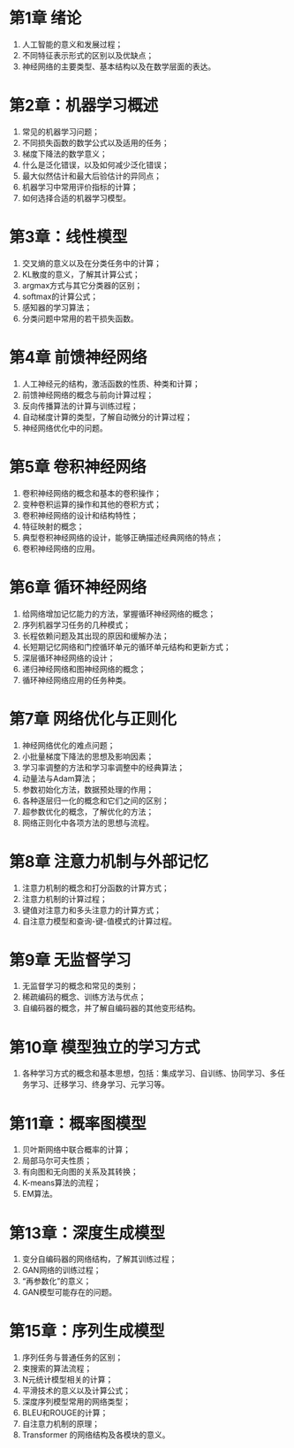 # 第1章 绪论 
1. 人工智能的意义和发展过程； 
2. 不同特征表示形式的区别以及优缺点； 
3. 神经网络的主要类型、基本结构以及在数学层面的表达。 
# 第2章：机器学习概述 
1. 常见的机器学习问题； 
2. 不同损失函数的数学公式以及适用的任务； 
3. 梯度下降法的数学意义； 
4. 什么是泛化错误，以及如何减少泛化错误； 
5. 最大似然估计和最大后验估计的异同点； 
6. 机器学习中常用评价指标的计算； 
7. 如何选择合适的机器学习模型。 
# 第3章：线性模型 
1. 交叉熵的意义以及在分类任务中的计算； 
2. KL散度的意义，了解其计算公式； 
3. argmax方式与其它分类器的区别； 
4. softmax的计算公式； 
5. 感知器的学习算法； 
6. 分类问题中常用的若干损失函数。 
# 第4章 前馈神经网络 
1. 人工神经元的结构，激活函数的性质、种类和计算； 
2. 前馈神经网络的概念与前向计算过程； 
3. 反向传播算法的计算与训练过程； 
4. 自动梯度计算的类型，了解自动微分的计算过程； 
5. 神经网络优化中的问题。 
# 第5章 卷积神经网络 
1. 卷积神经网络的概念和基本的卷积操作； 
2. 变种卷积运算的操作和其他的卷积方式； 
3. 卷积神经网络的设计和结构特性； 
4. 特征映射的概念； 
5. 典型卷积神经网络的设计，能够正确描述经典网络的特点； 
6. 卷积神经网络的应用。 
# 第6章 循环神经网络 
1. 给网络增加记忆能力的方法，掌握循环神经网络的概念； 
2. 序列机器学习任务的几种模式； 
3. 长程依赖问题及其出现的原因和缓解办法； 
4. 长短期记忆网络和门控循环单元的循环单元结构和更新方式； 
5. 深层循环神经网络的设计； 
6. 递归神经网络和图神经网络的概念； 
7. 循环神经网络应用的任务种类。 
# 第7章 网络优化与正则化 
1. 神经网络优化的难点问题； 
2. 小批量梯度下降法的思想及影响因素； 
3. 学习率调整的方法和学习率调整中的经典算法； 
4. 动量法与Adam算法； 
5. 参数初始化方法，数据预处理的作用； 
6. 各种逐层归一化的概念和它们之间的区别； 
7. 超参数优化的概念，了解优化的方法； 
8. 网络正则化中各项方法的思想与流程。 
# 第8章 注意力机制与外部记忆 
1. 注意力机制的概念和打分函数的计算方式； 
2. 注意力机制的计算过程； 
3. 键值对注意力和多头注意力的计算方式； 
4. 自注意力模型和查询-键-值模式的计算过程。 
# 第9章 无监督学习 
1. 无监督学习的概念和常见的类别； 
2. 稀疏编码的概念、训练方法与优点； 
3. 自编码器的概念，并了解自编码器的其他变形结构。 
# 第10章 模型独立的学习方式 
1. 各种学习方式的概念和基本思想，包括：集成学习、自训练、协同学习、多任务学习、迁移学习、终身学习、元学习等。 
# 第11章：概率图模型 
1. 贝叶斯网络中联合概率的计算； 
2. 局部马尔可夫性质； 
3. 有向图和无向图的关系及其转换； 
4. K-means算法的流程； 
5. EM算法。 
# 第13章：深度生成模型 
1. 变分自编码器的网络结构，了解其训练过程； 
2. GAN网络的训练过程； 
3. “再参数化”的意义； 
4. GAN模型可能存在的问题。 
# 第15章：序列生成模型 
1. 序列任务与普通任务的区别； 
2. 束搜索的算法流程； 
3. N元统计模型相关的计算； 
4. 平滑技术的意义以及计算公式； 
5. 深度序列模型常用的网络类型； 
6. BLEU和ROUGE的计算； 
7. 自注意力机制的原理； 
8. Transformer 的网络结构及各模块的意义。

